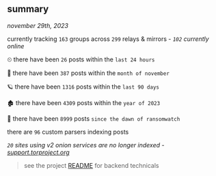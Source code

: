 
## summary
_november 29th, 2023_

currently tracking `163` groups across `299` relays & mirrors - _`102` currently online_

⏲ there have been `26` posts within the `last 24 hours`

🦈 there have been `387` posts within the `month of november`

🪐 there have been `1316` posts within the `last 90 days`

🏚 there have been `4309` posts within the `year of 2023`

🦕 there have been `8999` posts `since the dawn of ransomwatch`

there are `96` custom parsers indexing posts

_`20` sites using v2 onion services are no longer indexed - [support.torproject.org](https://support.torproject.org/onionservices/v2-deprecation/)_

> see the project [README](https://github.com/joshhighet/ransomwatch#ransomwatch--) for backend technicals

